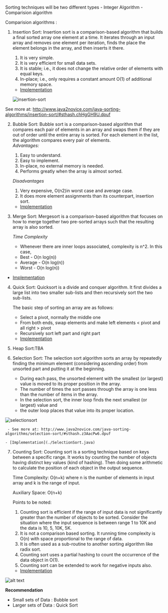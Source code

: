 Sorting techniques will be two different types 
    -  Integer Algorithm 
    -  Comparision algorithm
    
Comparision algorithms : 
1. Insertion Sort: Insertion sort is a comparison-based algorithm that builds a final sorted array one element at a time. It iterates through an input array and removes one element per iteration, finds the place the element belongs in the array, and then inserts it there.
     1. It is very simple.
     2. It is very efficient for small data sets.
     3. It is stable; i.e., it does not change the relative order of elements with equal keys.
     4. In-place; i.e., only requires a constant amount O(1) of additional memory space.
   - [Implementation](./InsertionSort.java)
   
   ![insertion-sort](https://user-images.githubusercontent.com/24597513/46922264-36cc6900-cfbb-11e8-9a7c-be40bec3631f.png)

  See more at: http://www.java2novice.com/java-sorting-algorithms/insertion-sort/#sthash.chHgGH9U.dpuf
  
2. Bubble Sort: Bubble sort is a comparison​-based algorithm that compares each pair of elements in an array and swaps them if they are out of order until the entire array is sorted. For each element in the list, the algorithm compares every pair of elements.   
    *Advantages:*
    1. Easy to understand.
    2. Easy to implement.
    3. In-place, no external memory is needed.
    4. Performs greatly when the array is almost sorted.
    
    *<p>Disadvantages</p>*
    1. Very expensive, O(n2)in worst case and average case.
    2. It does more element assignments than its counterpart, insertion sort.
   - [Implementation](./BubbleSort.java)
  
    
3.  Merge Sort: Mergesort is a comparison-based algorithm that focuses on how to merge together two pre-sorted arrays such that the resulting array is also sorted.
    
    *Time Complexity*
    * Whenever there are inner loops associated, complexity is n^2. In this case, 
    * Best - O(n log(n))
    * Average - O(n log(n))
    * Worst - O(n log(n))
   - [Implementation](./MergeSort.java)

4. Quick Sort: Quicksort is a divide and conquer algorithm. It first divides a large list into two smaller sub-lists and then recursively sort the two sub-lists.
    
    The basic step of sorting an array are as follows:
     * Select a pivot, normally the middle one
     * From both ends, swap elements and make left elements < pivot and all right > pivot
     * Recursively sort left part and right part
    - [Implementation](./QuickSort.java)
     
5. Heap Sort:TBA

6. Selection Sort: The selection sort algorithm sorts an array by repeatedly finding the minimum element (considering ascending order) from unsorted part and putting it at the beginning. 
    * During each pass, the unsorted element with the smallest (or largest) value is moved to its proper position in the array.
    * The number of times the sort passes through the array is one less than the number of items in the array.
    * In the selection sort, the inner loop finds the next smallest (or largest) value and
    * the outer loop places that value into its proper location.
  
  ![selectionsort](https://user-images.githubusercontent.com/24597513/46922239-ee14b000-cfba-11e8-8339-0de212447d08.jpg)
  
     - See more at: http://www.java2novice.com/java-sorting-algorithms/selection-sort/#sthash.z3AacPw6.dpuf
     
    - [Implementation](./SelectionSort.java)
7. Counting Sort: Counting sort is a sorting technique based on keys between a specific range. It works by counting the number of objects having distinct key values (kind of hashing). Then doing some arithmetic to calculate the position of each object in the output sequence.

      Time Complexity: O(n+k) where n is the number of elements in input array and k is the range of input.
      
      Auxiliary Space: O(n+k)
      
      Points to be noted:
      1. Counting sort is efficient if the range of input data is not significantly greater than the number of objects to be sorted. Consider the situation where the input sequence is between range 1 to 10K and the data is 10, 5, 10K, 5K.
      2. It is not a comparison based sorting. It running time complexity is O(n) with space proportional to the range of data.
      3. It is often used as a sub-routine to another sorting algorithm like radix sort.
      4. Counting sort uses a partial hashing to count the occurrence of the data object in O(1).
      5. Counting sort can be extended to work for negative inputs also.
      
    - [Implementation](./CountingSort.java)
     
![alt text](resources/SortingComparision.png "Sorting Comparision")

**Recommendation**
* Small sets of Data : Bubble sort
* Larger sets of Data : Quick Sort
